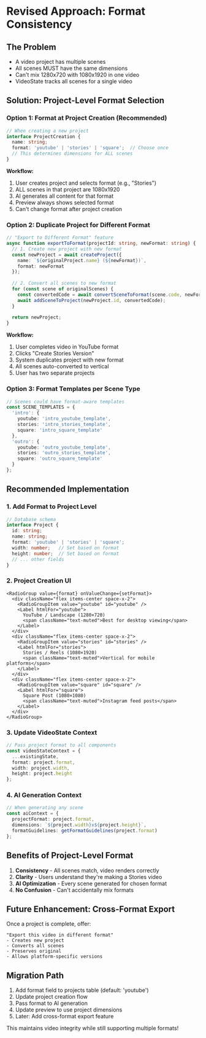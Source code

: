 # Revised Approach: Format Consistency

## The Problem
- A video project has multiple scenes
- All scenes MUST have the same dimensions
- Can't mix 1280x720 with 1080x1920 in one video
- VideoState tracks all scenes for a single video

## Solution: Project-Level Format Selection

### Option 1: Format at Project Creation (Recommended)
```typescript
// When creating a new project
interface ProjectCreation {
  name: string;
  format: 'youtube' | 'stories' | 'square';  // Choose once
  // This determines dimensions for ALL scenes
}
```

**Workflow:**
1. User creates project and selects format (e.g., "Stories")
2. ALL scenes in that project are 1080x1920
3. AI generates all content for that format
4. Preview always shows selected format
5. Can't change format after project creation

### Option 2: Duplicate Project for Different Format
```typescript
// "Export to Different Format" feature
async function exportToFormat(projectId: string, newFormat: string) {
  // 1. Create new project with new format
  const newProject = await createProject({
    name: `${originalProject.name} (${newFormat})`,
    format: newFormat
  });
  
  // 2. Convert all scenes to new format
  for (const scene of originalScenes) {
    const convertedCode = await convertSceneToFormat(scene.code, newFormat);
    await addSceneToProject(newProject.id, convertedCode);
  }
  
  return newProject;
}
```

**Workflow:**
1. User completes video in YouTube format
2. Clicks "Create Stories Version"
3. System duplicates project with new format
4. All scenes auto-converted to vertical
5. User has two separate projects

### Option 3: Format Templates per Scene Type
```typescript
// Scenes could have format-aware templates
const SCENE_TEMPLATES = {
  'intro': {
    youtube: 'intro_youtube_template',
    stories: 'intro_stories_template',
    square: 'intro_square_template'
  },
  'outro': {
    youtube: 'outro_youtube_template',
    stories: 'outro_stories_template',
    square: 'outro_square_template'
  }
};
```

## Recommended Implementation

### 1. Add Format to Project Level
```typescript
// Database schema
interface Project {
  id: string;
  name: string;
  format: 'youtube' | 'stories' | 'square';
  width: number;   // Set based on format
  height: number;  // Set based on format
  // ... other fields
}
```

### 2. Project Creation UI
```tsx
<RadioGroup value={format} onValueChange={setFormat}>
  <div className="flex items-center space-x-2">
    <RadioGroupItem value="youtube" id="youtube" />
    <Label htmlFor="youtube">
      YouTube / Landscape (1280×720)
      <span className="text-muted">Best for desktop viewing</span>
    </Label>
  </div>
  <div className="flex items-center space-x-2">
    <RadioGroupItem value="stories" id="stories" />
    <Label htmlFor="stories">
      Stories / Reels (1080×1920)
      <span className="text-muted">Vertical for mobile platforms</span>
    </Label>
  </div>
  <div className="flex items-center space-x-2">
    <RadioGroupItem value="square" id="square" />
    <Label htmlFor="square">
      Square Post (1080×1080)
      <span className="text-muted">Instagram feed posts</span>
    </Label>
  </div>
</RadioGroup>
```

### 3. Update VideoState Context
```typescript
// Pass project format to all components
const videoStateContext = {
  ...existingState,
  format: project.format,
  width: project.width,
  height: project.height
};
```

### 4. AI Generation Context
```typescript
// When generating any scene
const aiContext = {
  projectFormat: project.format,
  dimensions: `${project.width}x${project.height}`,
  formatGuidelines: getFormatGuidelines(project.format)
};
```

## Benefits of Project-Level Format

1. **Consistency** - All scenes match, video renders correctly
2. **Clarity** - Users understand they're making a Stories video
3. **AI Optimization** - Every scene generated for chosen format
4. **No Confusion** - Can't accidentally mix formats

## Future Enhancement: Cross-Format Export

Once a project is complete, offer:
```
"Export this video in different format"
- Creates new project
- Converts all scenes
- Preserves original
- Allows platform-specific versions
```

## Migration Path

1. Add format field to projects table (default: 'youtube')
2. Update project creation flow
3. Pass format to AI generation
4. Update preview to use project dimensions
5. Later: Add cross-format export feature

This maintains video integrity while still supporting multiple formats!